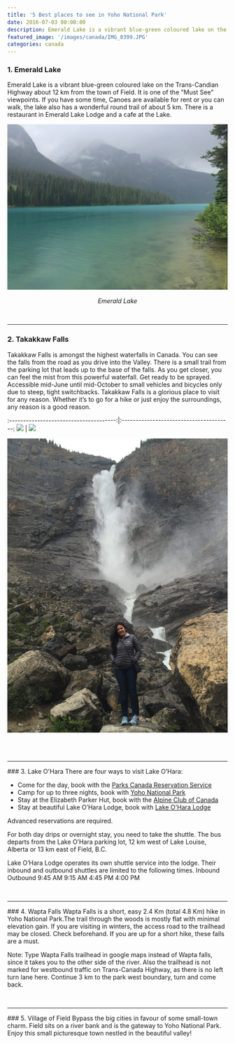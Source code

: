 ```yaml
---
title: '5 Best places to see in Yoho National Park'
date: 2016-07-03 00:00:00
description: Emerald Lake is a vibrant blue-green coloured lake on the Trans-Candian Highway about 12 km from the town of Field. It is one of the "Must See" viewpoints. If you have some time, Canoes are available for rent or you can walk, the lake also has a wonderful round trail of about 5 km. There is a restaurant in Emerald Lake Lodge and a cafe at the Lake.
featured_image: '/images/canada/IMG_8399.JPG'
categories: canada
---
```


### 1.  Emerald Lake
Emerald Lake is a vibrant blue-green coloured lake on the Trans-Candian Highway about 12 km from the town of Field. It is one of the "Must See" viewpoints. If you have some time, Canoes are available for rent or you can walk, the lake also has a wonderful round trail of about 5 km. There is a restaurant in Emerald Lake Lodge and a cafe at the Lake.

![](/images/canada/IMG_8399.JPG)
*<center class="image-caption">Emerald Lake</center>*

<br>
<hr>

### 2. Takakkaw Falls
Takakkaw Falls is amongst the highest waterfalls in Canada. You can see the falls from the road as you drive into the Valley. There is a small trail from the parking lot that leads up to the base of the falls. As you get closer, you can feel the mist from this powerful waterfall. Get ready to be sprayed. Accessible mid-June until mid-October to small vehicles and bicycles only due to steep, tight switchbacks.
Takakkaw Falls is a glorious place to visit for any reason. Whether it’s to go for a hike or just enjoy the surroundings, any reason is a good reason.

:--------------------------------------:|:---------------------------------------:
![](/images/canada/f2231104.jpg)        |  ![](/images/canada/f2374464.jpg)


![](/images/canada/IMG_8412.jpg)

<br><br>
<hr>
### 3. Lake O'Hara
There are four ways to visit Lake O’Hara:

* Come for the day, book with the [Parks Canada Reservation Service](https://reservation.pc.gc.ca/Yoho-LakeO'Hara?_ga=2.102552001.1936047777.1560293045-1963446773.1560293045&gccf=true)
* Camp for up to three nights, book with [Yoho National Park](https://www.pc.gc.ca/en/pn-np/bc/yoho/activ/randonnee-hike/ohara/reserve-camp)
* Stay at the Elizabeth Parker Hut, book with the [Alpine Club of Canada](https://www.alpineclubofcanada.ca/web/ACCMember/Huts/Elizabeth_Parker_Hut.aspx)
* Stay at beautiful Lake O’Hara Lodge, book with [Lake O'Hara Lodge](https://www.lakeohara.com/)

Advanced reservations are required.

For both day drips or overnight stay, you need to take the shuttle. The bus departs from the Lake O’Hara parking lot, 12 km west of Lake Louise, Alberta or 13 km east of Field, B.C.

Lake O’Hara Lodge operates its own shuttle service into the lodge. Their inbound and outbound shuttles are limited to the following times.
Inbound    Outbound
9:45 AM    9:15 AM
4:45 PM    4:00 PM

<br>
<hr>
### 4. Wapta Falls
Wapta Falls is a short, easy 2.4 Km (total 4.8 Km) hike in Yoho National Park.The trail through the woods is mostly flat with minimal elevation gain. If you are visiting in winters, the access road to the trailhead may be closed. Check beforehand.
If you are up for a short hike, these falls are a must.

Note: Type Wapta Falls trailhead in google maps instead of Wapta falls, since it takes you to the other side of the river.
Also the trailhead is not marked for westbound traffic on Trans-Canada Highway, as there is no left turn lane here. Continue 3 km to the park west boundary, turn and come back.


<br>
<hr>
### 5. Village of Field
Bypass the big cities in favour of some small-town charm.
Field sits on a river bank and is the gateway to Yoho National Park.<br>
Enjoy this small picturesque town nestled in the beautiful valley!











